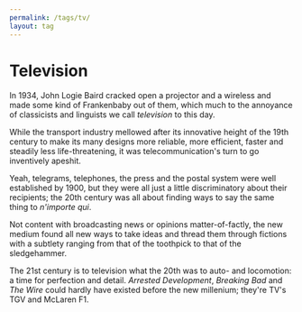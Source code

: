 ```yaml
---
permalink: /tags/tv/
layout: tag
---
```


# Television

In 1934, John Logie Baird cracked open a projector and a wireless and made some kind of Frankenbaby out of them,
which much to the annoyance of classicists and linguists we call *television* to this day.

While the transport industry mellowed after its innovative height of the 19th century
to make its many designs more reliable, more efficient, faster and steadily less life-threatening,
it was telecommunication's turn to go inventively apeshit.

Yeah, telegrams, telephones, the press and the postal system were well established by 1900,
but they were all just a little discriminatory about their recipients;
the 20th century was all about finding ways to say the same thing to *n'importe qui*.

Not content with broadcasting news or opinions matter-of-factly,
the new medium found all new ways to take ideas and thread them
through fictions with a subtlety ranging from that of the toothpick to that of the sledgehammer.

The 21st century is to television what the 20th was to auto- and locomotion:
a time for perfection and detail.
*Arrested Development*, *Breaking Bad* and *The Wire* could hardly have existed before the new millenium;
they're TV's TGV and McLaren F1.